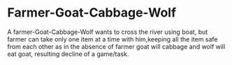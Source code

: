 # Farmer-Goat-Cabbage-Wolf
A farmer-Goat-Cabbage-Wolf wants to cross the river using boat, but farmer can take only one item at a time with him,keeping all the item safe from each other as in the absence of farmer goat will cabbage and wolf will eat goat, resulting decline of a game/task.